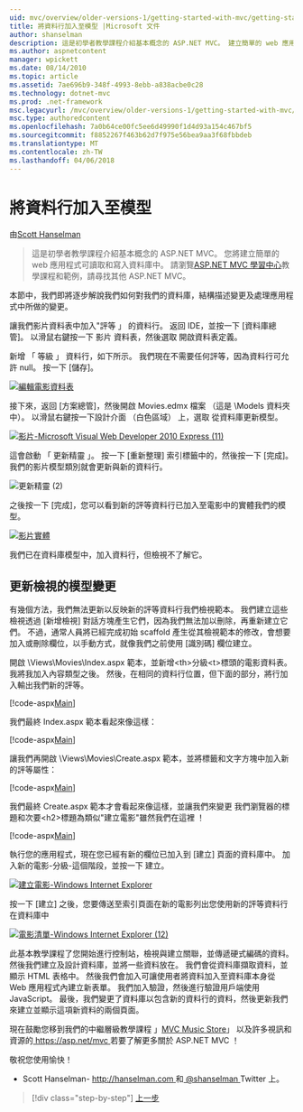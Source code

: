 ```yaml
---
uid: mvc/overview/older-versions-1/getting-started-with-mvc/getting-started-with-mvc-part8
title: 將資料行加入至模型 |Microsoft 文件
author: shanselman
description: 這是初學者教學課程介紹基本概念的 ASP.NET MVC。 建立簡單的 web 應用程式可讀取和寫入資料庫中。
ms.author: aspnetcontent
manager: wpickett
ms.date: 08/14/2010
ms.topic: article
ms.assetid: 7ae696b9-348f-4993-8ebb-a838acbe0c28
ms.technology: dotnet-mvc
ms.prod: .net-framework
msc.legacyurl: /mvc/overview/older-versions-1/getting-started-with-mvc/getting-started-with-mvc-part8
msc.type: authoredcontent
ms.openlocfilehash: 7a0b64ce00fc5ee6d49990f1d4d93a154c467bf5
ms.sourcegitcommit: f8852267f463b62d7f975e56bea9aa3f68fbbdeb
ms.translationtype: MT
ms.contentlocale: zh-TW
ms.lasthandoff: 04/06/2018
---
```

<a name="adding-a-column-to-the-model"></a>將資料行加入至模型
====================
由[Scott Hanselman](https://github.com/shanselman)

> 這是初學者教學課程介紹基本概念的 ASP.NET MVC。 您將建立簡單的 web 應用程式可讀取和寫入資料庫中。 請瀏覽[ASP.NET MVC 學習中心](../../../index.md)教學課程和範例，請尋找其他 ASP.NET MVC。


本節中，我們即將逐步解說我們如何對我們的資料庫，結構描述變更及處理應用程式中所做的變更。

讓我們影片資料表中加入"評等 」 的資料行。 返回 IDE，並按一下 [資料庫總管]。 以滑鼠右鍵按一下 影片 資料表，然後選取 開啟資料表定義。

新增 「 等級 」 資料行，如下所示。 我們現在不需要任何評等，因為資料行可允許 null。 按一下 [儲存]。

[![編輯電影資料表](getting-started-with-mvc-part8/_static/image2.png)](getting-started-with-mvc-part8/_static/image1.png)

接下來，返回 [方案總管]，然後開啟 Movies.edmx 檔案 （這是 \Models 資料夾中）。 以滑鼠右鍵按一下設計介面 （白色區域） 上，選取 從資料庫更新模型。

[![影片-Microsoft Visual Web Developer 2010 Express (11)](getting-started-with-mvc-part8/_static/image4.png)](getting-started-with-mvc-part8/_static/image3.png)

這會啟動 「 更新精靈 」。 按一下 [重新整理] 索引標籤中的，然後按一下 [完成]。 我們的影片模型類別就會更新與新的資料行。

![更新精靈 (2)](getting-started-with-mvc-part8/_static/image5.png)

之後按一下 [完成]，您可以看到新的評等資料行已加入至電影中的實體我們的模型。

[![影片實體](getting-started-with-mvc-part8/_static/image7.png)](getting-started-with-mvc-part8/_static/image6.png)

我們已在資料庫模型中，加入資料行，但檢視不了解它。

## <a name="update-views-with-model-changes"></a>更新檢視的模型變更

有幾個方法，我們無法更新以反映新的評等資料行我們檢視範本。 我們建立這些檢視透過 [新增檢視] 對話方塊產生它們，因為我們無法加以刪除，再重新建立它們。 不過，通常人員將已經完成初始 scaffold 產生從其檢視範本的修改，會想要加入或刪除欄位，以手動方式，就像我們之前使用 [識別碼] 欄位建立。

開啟 \Views\Movies\Index.aspx 範本，並新增&lt;th&gt;分級&lt;t&gt;標頭的電影資料表。 我將我加入內容類型之後。 然後，在相同的資料行位置，但下面的部分，將行加入輸出我們新的評等。

[!code-aspx[Main](getting-started-with-mvc-part8/samples/sample1.aspx)]

我們最終 Index.aspx 範本看起來像這樣：

[!code-aspx[Main](getting-started-with-mvc-part8/samples/sample2.aspx)]

讓我們再開啟 \Views\Movies\Create.aspx 範本，並將標籤和文字方塊中加入新的評等屬性：

[!code-aspx[Main](getting-started-with-mvc-part8/samples/sample3.aspx)]

我們最終 Create.aspx 範本才會看起來像這樣，並讓我們來變更 我們瀏覽器的標題和次要&lt;h2&gt;標題為類似"建立電影"雖然我們在這裡 ！

[!code-aspx[Main](getting-started-with-mvc-part8/samples/sample4.aspx)]

執行您的應用程式，現在您已經有新的欄位已加入到 [建立] 頁面的資料庫中。 加入新的電影-分級-這個階段，並按一下 建立。

[![建立電影-Windows Internet Explorer](getting-started-with-mvc-part8/_static/image9.png)](getting-started-with-mvc-part8/_static/image8.png)

按一下 [建立] 之後，您要傳送至索引頁面在新的電影列出您使用新的評等資料行在資料庫中

[![電影清單-Windows Internet Explorer (12)](getting-started-with-mvc-part8/_static/image11.png)](getting-started-with-mvc-part8/_static/image10.png)

此基本教學課程了您開始進行控制站，檢視與建立關聯，並傳遞硬式編碼的資料。 然後我們建立及設計資料庫，並將一些資料放在。 我們會從資料庫擷取資料，並顯示 HTML 表格中。 然後我們會加入可讓使用者將資料加入至資料庫本身從 Web 應用程式內建立新表單。 我們加入驗證，然後進行驗證用戶端使用 JavaScript。 最後，我們變更了資料庫以包含新的資料行的資料，然後更新我們來建立並顯示這項新資料的兩個頁面。

現在鼓勵您移到我們的中繼層級教學課程 」[MVC Music Store](../../older-versions/mvc-music-store/mvc-music-store-part-1.md)」 以及許多視訊和資源的[ https://asp.net/mvc ](https://asp.net/mvc)若要了解更多關於 ASP.NET MVC ！

敬祝您使用愉快！

- Scott Hanselman- [ http://hanselman.com ](http://hanselman.com)和[ @shanselman ](http://twitter.com/shanselman) Twitter 上。

> [!div class="step-by-step"]
> [上一步](getting-started-with-mvc-part7.md)
